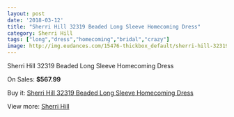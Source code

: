 ```yaml
---
layout: post
date: '2018-03-12'
title: "Sherri Hill 32319 Beaded Long Sleeve Homecoming Dress"
category: Sherri Hill
tags: ["long","dress","homecoming","bridal","crazy"]
image: http://img.eudances.com/15476-thickbox_default/sherri-hill-32319-beaded-long-sleeve-homecoming-dress.jpg
---
```

Sherri Hill 32319 Beaded Long Sleeve Homecoming Dress

On Sales: **$567.99**
<a href="https://www.eudances.com/en/sherri-hill/4576-sherri-hill-32319-beaded-long-sleeve-homecoming-dress.html"><amp-img layout="responsive" width="600" height="600" src="//img.eudances.com/15476-thickbox_default/sherri-hill-32319-beaded-long-sleeve-homecoming-dress.jpg" alt="Sherri Hill 32319 Beaded Long Sleeve Homecoming Dress 0" /></a>

Buy it: [Sherri Hill 32319 Beaded Long Sleeve Homecoming Dress](https://www.eudances.com/en/sherri-hill/4576-sherri-hill-32319-beaded-long-sleeve-homecoming-dress.html "Sherri Hill 32319 Beaded Long Sleeve Homecoming Dress")

View more: [Sherri Hill](https://www.eudances.com/en/80-Sherri-Hill "Sherri Hill")